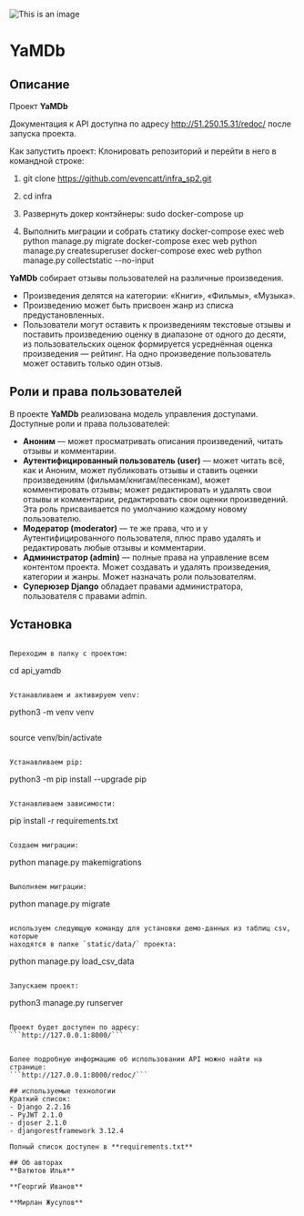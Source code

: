 ![This is an image](https://github.com/webbzet/yamdb_final/actions/workflows/yamdb_workflow.yml/badge.svg)

# YaMDb
## Описание
Проект **YaMDb** 

Документация к API доступна по адресу http://51.250.15.31/redoc/ после запуска проекта.

Как запустить проект:
Клонировать репозиторий и перейти в него в командной строке:

1. git clone https://github.com/evencatt/infra_sp2.git

2. cd infra

3. Развернуть докер контэйнеры:
sudo docker-compose up

4. Выполнить миграции и собрать статику
docker-compose exec web python manage.py migrate
docker-compose exec web python manage.py createsuperuser
docker-compose exec web python manage.py collectstatic --no-input


**YaMDb** собирает отзывы пользователей на различные произведения. 
- Произведения делятся на категории: «Книги», «Фильмы», «Музыка».
- Произведению может быть присвоен жанр из списка предустановленных.
- Пользователи могут оставить к произведениям текстовые отзывы и поставить 
произведению оценку в диапазоне от одного до десяти, из пользовательских 
оценок формируется усреднённая оценка произведения — рейтинг. На одно 
произведение пользователь может оставить только один отзыв.

## Роли и права пользователей
В проекте **YaMDb** реализована  модель управления доступами.
Доступные роли и права пользователей:
- **Аноним** — может просматривать описания произведений, читать отзывы и 
комментарии.
- **Аутентифицированный пользователь (user)** — может читать всё, как и Аноним, 
может публиковать отзывы и ставить оценки произведениям 
(фильмам/книгам/песенкам), может комментировать отзывы; может редактировать и 
удалять свои отзывы и комментарии, редактировать свои оценки произведений. Эта 
роль присваивается по умолчанию каждому новому пользователю.
- **Модератор (moderator)** — те же права, что и у Аутентифицированного 
пользователя, плюс право удалять и редактировать любые отзывы и комментарии.
- **Администратор (admin)** — полные права на управление всем контентом 
проекта. Может создавать и удалять произведения, категории и жанры. 
Может назначать роли пользователям.
- **Суперюзер Django** обладает правами администратора, пользователя 
с правами admin.

## Установка
```

Переходим в папку с проектом:
```
cd api_yamdb
```

Устанавливаем и активируем venv:
```
python3 -m venv venv
```

```
source venv/bin/activate
```

Устанавливаем pip:
```
python3 -m pip install --upgrade pip
```

Устанавливаем зависимости:
```
pip install -r requirements.txt
```

Создаем миграции:
```
python manage.py makemigrations
```

Выполняем миграции:
```
python manage.py migrate
```

используем следующую команду для установки демо-данных из таблиц csv, которые
находятся в папке `static/data/` проекта:
```
python manage.py load_csv_data
```

Запускаем проект:
```
python3 manage.py runserver
```

Проект будет доступен по адресу:
```http://127.0.0.1:8000/```


Более подробную информацию об использовании API можно найти на странице:
```http://127.0.0.1:8000/redoc/```

## используемые технологии
Краткий список:
- Django 2.2.16
- PyJWT 2.1.0
- djoser 2.1.0
- djangorestframework 3.12.4

Полный список доступен в **requirements.txt**

## Об авторах
**Ватютов Илья**

**Георгий Иванов**

**Мирлан Жусупов**
